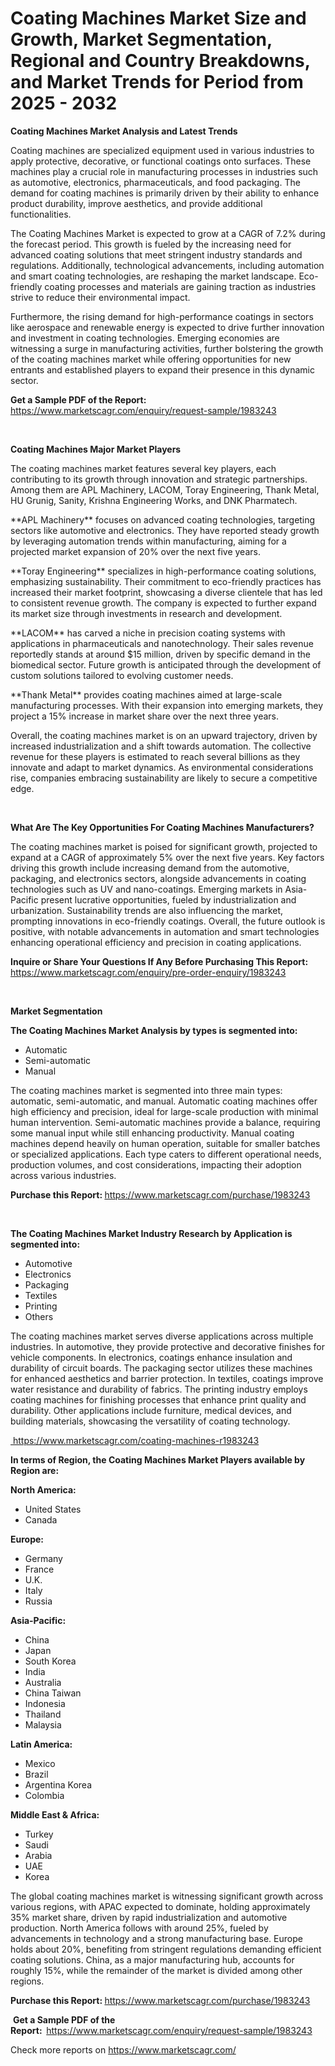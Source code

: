 <p><h1>Coating Machines Market Size and Growth, Market Segmentation, Regional and Country Breakdowns, and Market Trends for Period from 2025 -  2032</h1></p><p><strong>Coating Machines Market Analysis and Latest Trends</strong></p>
<p><p>Coating machines are specialized equipment used in various industries to apply protective, decorative, or functional coatings onto surfaces. These machines play a crucial role in manufacturing processes in industries such as automotive, electronics, pharmaceuticals, and food packaging. The demand for coating machines is primarily driven by their ability to enhance product durability, improve aesthetics, and provide additional functionalities.</p><p>The Coating Machines Market is expected to grow at a CAGR of 7.2% during the forecast period. This growth is fueled by the increasing need for advanced coating solutions that meet stringent industry standards and regulations. Additionally, technological advancements, including automation and smart coating technologies, are reshaping the market landscape. Eco-friendly coating processes and materials are gaining traction as industries strive to reduce their environmental impact. </p><p>Furthermore, the rising demand for high-performance coatings in sectors like aerospace and renewable energy is expected to drive further innovation and investment in coating technologies. Emerging economies are witnessing a surge in manufacturing activities, further bolstering the growth of the coating machines market while offering opportunities for new entrants and established players to expand their presence in this dynamic sector.</p></p>
<p><strong>Get a Sample PDF of the Report:&nbsp;</strong> <a href="https://www.marketscagr.com/enquiry/request-sample/1983243?utm_campaign=1901&utm_medium=2&utm_source=Github&utm_content=ia&utm_term=20022025&utm_id=coating-machines">https://www.marketscagr.com/enquiry/request-sample/1983243</a></p>
<p>&nbsp;</p>
<p><strong>Coating Machines Major Market Players</strong></p>
<p><p>The coating machines market features several key players, each contributing to its growth through innovation and strategic partnerships. Among them are APL Machinery, LACOM, Toray Engineering, Thank Metal, HU Grunig, Sanity, Krishna Engineering Works, and DNK Pharmatech.</p><p>**APL Machinery** focuses on advanced coating technologies, targeting sectors like automotive and electronics. They have reported steady growth by leveraging automation trends within manufacturing, aiming for a projected market expansion of 20% over the next five years.</p><p>**Toray Engineering** specializes in high-performance coating solutions, emphasizing sustainability. Their commitment to eco-friendly practices has increased their market footprint, showcasing a diverse clientele that has led to consistent revenue growth. The company is expected to further expand its market size through investments in research and development.</p><p>**LACOM** has carved a niche in precision coating systems with applications in pharmaceuticals and nanotechnology. Their sales revenue reportedly stands at around $15 million, driven by specific demand in the biomedical sector. Future growth is anticipated through the development of custom solutions tailored to evolving customer needs.</p><p>**Thank Metal** provides coating machines aimed at large-scale manufacturing processes. With their expansion into emerging markets, they project a 15% increase in market share over the next three years.</p><p>Overall, the coating machines market is on an upward trajectory, driven by increased industrialization and a shift towards automation. The collective revenue for these players is estimated to reach several billions as they innovate and adapt to market dynamics. As environmental considerations rise, companies embracing sustainability are likely to secure a competitive edge.</p></p>
<p>&nbsp;</p>
<p><strong>What Are The Key Opportunities For Coating Machines Manufacturers?</strong></p>
<p><p>The coating machines market is poised for significant growth, projected to expand at a CAGR of approximately 5% over the next five years. Key factors driving this growth include increasing demand from the automotive, packaging, and electronics sectors, alongside advancements in coating technologies such as UV and nano-coatings. Emerging markets in Asia-Pacific present lucrative opportunities, fueled by industrialization and urbanization. Sustainability trends are also influencing the market, prompting innovations in eco-friendly coatings. Overall, the future outlook is positive, with notable advancements in automation and smart technologies enhancing operational efficiency and precision in coating applications.</p></p>
<p><strong>Inquire or Share Your Questions If Any Before Purchasing This Report:</strong> <a href="https://www.marketscagr.com/enquiry/pre-order-enquiry/1983243?utm_campaign=1901&utm_medium=2&utm_source=Github&utm_content=ia&utm_term=20022025&utm_id=coating-machines">https://www.marketscagr.com/enquiry/pre-order-enquiry/1983243</a></p>
<p>&nbsp;</p>
<p><strong>Market Segmentation</strong></p>
<p><strong>The Coating Machines Market Analysis by types is segmented into:</strong></p>
<p><ul><li>Automatic</li><li>Semi-automatic</li><li>Manual</li></ul></p>
<p><p>The coating machines market is segmented into three main types: automatic, semi-automatic, and manual. Automatic coating machines offer high efficiency and precision, ideal for large-scale production with minimal human intervention. Semi-automatic machines provide a balance, requiring some manual input while still enhancing productivity. Manual coating machines depend heavily on human operation, suitable for smaller batches or specialized applications. Each type caters to different operational needs, production volumes, and cost considerations, impacting their adoption across various industries.</p></p>
<p><strong>Purchase this Report:&nbsp;</strong><a href="https://www.marketscagr.com/purchase/1983243?utm_campaign=1901&utm_medium=2&utm_source=Github&utm_content=ia&utm_term=20022025&utm_id=coating-machines">https://www.marketscagr.com/purchase/1983243</a></p>
<p>&nbsp;</p>
<p><strong>The Coating Machines Market Industry Research by Application is segmented into:</strong></p>
<p><ul><li>Automotive</li><li>Electronics</li><li>Packaging</li><li>Textiles</li><li>Printing</li><li>Others</li></ul></p>
<p><p>The coating machines market serves diverse applications across multiple industries. In automotive, they provide protective and decorative finishes for vehicle components. In electronics, coatings enhance insulation and durability of circuit boards. The packaging sector utilizes these machines for enhanced aesthetics and barrier protection. In textiles, coatings improve water resistance and durability of fabrics. The printing industry employs coating machines for finishing processes that enhance print quality and durability. Other applications include furniture, medical devices, and building materials, showcasing the versatility of coating technology.</p></p>
<p><a href="https://www.marketscagr.com/coating-machines-r1983243?utm_campaign=1901&utm_medium=2&utm_source=Github&utm_content=ia&utm_term=20022025&utm_id=coating-machines">&nbsp;https://www.marketscagr.com/coating-machines-r1983243</a></p>
<p><strong>In terms of Region, the Coating Machines Market Players available by Region are:</strong></p>
<p>
    <p> <strong> North America: </strong>
        <ul>
            <li>United States</li>
            <li>Canada</li>
        </ul>
        </p> 
    <p> <strong> Europe: </strong>
        <ul>
            <li>Germany</li>
            <li>France</li>
            <li>U.K.</li>
            <li>Italy</li>
            <li>Russia</li>
        </ul>
        </p> 
    <p> <strong> Asia-Pacific: </strong>
        <ul>
            <li>China</li>
            <li>Japan</li>
            <li>South Korea</li>
            <li>India</li>
            <li>Australia</li>
            <li>China Taiwan</li>
            <li>Indonesia</li>
            <li>Thailand</li>
            <li>Malaysia</li>
        </ul>
        </p> 
    <p> <strong> Latin America: </strong>
        <ul>
            <li>Mexico</li>
            <li>Brazil</li>
            <li>Argentina Korea</li>
            <li>Colombia</li>
        </ul>
        </p> 
    <p> <strong> Middle East & Africa: </strong>
        <ul>
            <li>Turkey</li>
            <li>Saudi</li>
            <li>Arabia</li>
            <li>UAE</li>
            <li>Korea</li>
        </ul>
    </p>
    </p>
<p><p>The global coating machines market is witnessing significant growth across various regions, with APAC expected to dominate, holding approximately 35% market share, driven by rapid industrialization and automotive production. North America follows with around 25%, fueled by advancements in technology and a strong manufacturing base. Europe holds about 20%, benefiting from stringent regulations demanding efficient coating solutions. China, as a major manufacturing hub, accounts for roughly 15%, while the remainder of the market is divided among other regions.</p></p>
<p><strong>Purchase this Report: </strong><a href="https://www.marketscagr.com/purchase/1983243?utm_campaign=1901&utm_medium=2&utm_source=Github&utm_content=ia&utm_term=20022025&utm_id=coating-machines">https://www.marketscagr.com/purchase/1983243</a></p>
<p>&nbsp;<strong>Get a Sample PDF of the Report:&nbsp;&nbsp;</strong><a href="https://www.marketscagr.com/enquiry/request-sample/1983243?utm_campaign=1901&utm_medium=2&utm_source=Github&utm_content=ia&utm_term=20022025&utm_id=coating-machines">https://www.marketscagr.com/enquiry/request-sample/1983243</a></p>
<p><strong></strong></p>
<p>Check more reports on <a href="https://www.marketscagr.com/?utm_campaign=1901&utm_medium=2&utm_source=Github&utm_content=ia&utm_term=20022025&utm_id=coating-machines">https://www.marketscagr.com/</a></p>